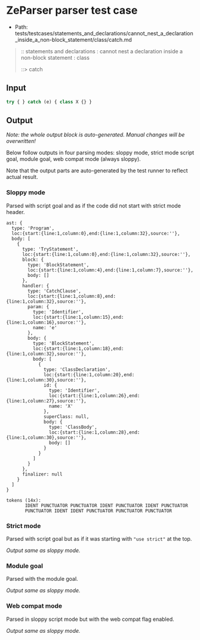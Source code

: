 # ZeParser parser test case

- Path: tests/testcases/statements_and_declarations/cannot_nest_a_declaration_inside_a_non-block_statement/class/catch.md

> :: statements and declarations : cannot nest a declaration inside a non-block statement : class
>
> ::> catch

## Input

`````js
try { } catch (e) { class X {} }
`````

## Output

_Note: the whole output block is auto-generated. Manual changes will be overwritten!_

Below follow outputs in four parsing modes: sloppy mode, strict mode script goal, module goal, web compat mode (always sloppy).

Note that the output parts are auto-generated by the test runner to reflect actual result.

### Sloppy mode

Parsed with script goal and as if the code did not start with strict mode header.

`````
ast: {
  type: 'Program',
  loc:{start:{line:1,column:0},end:{line:1,column:32},source:''},
  body: [
    {
      type: 'TryStatement',
      loc:{start:{line:1,column:0},end:{line:1,column:32},source:''},
      block: {
        type: 'BlockStatement',
        loc:{start:{line:1,column:4},end:{line:1,column:7},source:''},
        body: []
      },
      handler: {
        type: 'CatchClause',
        loc:{start:{line:1,column:8},end:{line:1,column:32},source:''},
        param: {
          type: 'Identifier',
          loc:{start:{line:1,column:15},end:{line:1,column:16},source:''},
          name: 'e'
        },
        body: {
          type: 'BlockStatement',
          loc:{start:{line:1,column:18},end:{line:1,column:32},source:''},
          body: [
            {
              type: 'ClassDeclaration',
              loc:{start:{line:1,column:20},end:{line:1,column:30},source:''},
              id: {
                type: 'Identifier',
                loc:{start:{line:1,column:26},end:{line:1,column:27},source:''},
                name: 'X'
              },
              superClass: null,
              body: {
                type: 'ClassBody',
                loc:{start:{line:1,column:28},end:{line:1,column:30},source:''},
                body: []
              }
            }
          ]
        }
      },
      finalizer: null
    }
  ]
}

tokens (14x):
       IDENT PUNCTUATOR PUNCTUATOR IDENT PUNCTUATOR IDENT PUNCTUATOR
       PUNCTUATOR IDENT IDENT PUNCTUATOR PUNCTUATOR PUNCTUATOR
`````

### Strict mode

Parsed with script goal but as if it was starting with `"use strict"` at the top.

_Output same as sloppy mode._

### Module goal

Parsed with the module goal.

_Output same as sloppy mode._

### Web compat mode

Parsed in sloppy script mode but with the web compat flag enabled.

_Output same as sloppy mode._
